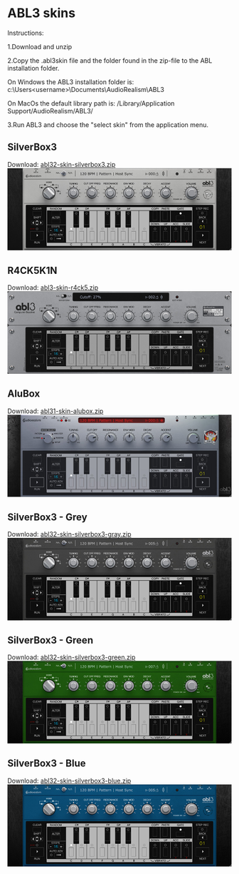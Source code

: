 # ABL3 skins

Instructions:

1.Download and unzip

2.Copy the .abl3skin file and the folder found in the zip-file to the ABL installation folder.

On Windows the ABL3 installation folder is:
c:\Users\<username>\Documents\AudioRealism\ABL3

On MacOs the default library path is:
/Library/Application Support/AudioRealism/ABL3/

3.Run ABL3 and choose the "select skin" from the application menu.

## SilverBox3
Download: [abl32-skin-silverbox3.zip](abl32-skin-silverbox3.zip)
![preview](img/abl32-skin-silverbox3.jpg)

## R4CK5K1N
Download: [abl3-skin-r4ck5.zip](abl3-skin-r4ck5.zip)
![Preview](img/abl3-skin-r4ck5.jpg)

## AluBox
Download: [abl31-skin-alubox.zip](abl31-skin-alubox.zip)
![preview](img/abl31-skin-alubox.jpg)

## SilverBox3 - Grey
Download: [abl32-skin-silverbox3-gray.zip](abl32-skin-silverbox3-gray.zip)
![preview](img/abl32-skin-silverbox3-gray.jpg)

## SilverBox3 - Green
Download: [abl32-skin-silverbox3-green.zip](abl32-skin-silverbox3-green.zip)
![preview](img/abl32-skin-silverbox3-green.jpg)

## SilverBox3 - Blue
Download: [abl32-skin-silverbox3-blue.zip](abl32-skin-silverbox3-blue.zip)
![preview](img/abl32-skin-silverbox3-blue.jpg)


